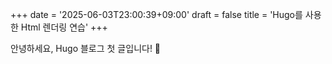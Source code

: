 +++
date = '2025-06-03T23:00:39+09:00'
draft = false
title = 'Hugo를 사용한 Html 렌더링 연습'
+++

안녕하세요, Hugo 블로그 첫 글입니다! 🎉